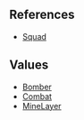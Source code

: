 ## References
  * [Squad](VanillaSquad.md)

## Values
  * [Bomber](VanillaBomber.md)
  * [Combat](VanillaCombat.md)
  * [MineLayer](VanillaMineLayer.md)